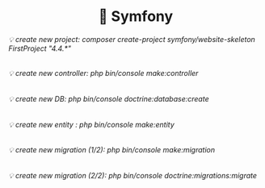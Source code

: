 <h1 align="center" >👋 Symfony</h1>
<h6>💡 create new project: composer create-project symfony/website-skeleton FirstProject "4.4.*"</h6>
<h6>💡 create new controller: php bin/console make:controller </h6>
<h6>💡 create new DB: php bin/console doctrine:database:create </h6>
<h6>💡 create new entity : php bin/console make:entity </h6>
<h6>💡 create new migration (1/2): php bin/console make:migration </h6>
<h6>💡 create new migration (2/2): php bin/console doctrine:migrations:migrate </h6>



